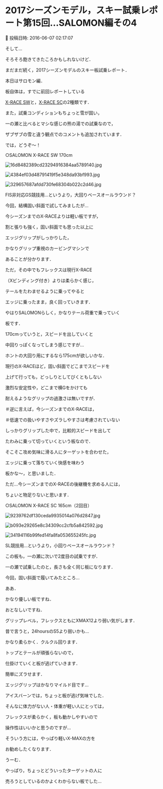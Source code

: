 # 2017シーズンモデル，スキー試乗レポート第15回…SALOMON編その4

📅 投稿日時: 2016-06-07 02:17:07

そして…


そろそろ飽きてきたころかもしれないけど．


まだまだ続く，2017シーズンモデルのスキー板試乗レポート．





本日はサロモン編．





板自体は，すでに前回レポートしている


[X-RACE SW](e9cb1b271bf4c3f6181f34fa44f038b0c.md)と，[X-RACE SC](ef19146e29ad10c3581821c577c54d184.md)の2種類です．





また，試乗コンディションもちょっと雪が固い，


一の瀬と比べるとマシな感じの熊の湯での試乗なので，


ザブザブの雪と違う観点でのコメントも追加されています．





では，どうぞ～！[]()








○SALOMON X-RACE SW 170cm







![16d8482389cd23294916384aa5789140.jpg](images/16d8482389cd23294916384aa5789140.jpg)









![4384ef03d48791419f5e348da93bf993.jpg](images/4384ef03d48791419f5e348da93bf993.jpg)









![329657687afdd730fe68304b022c2d46.jpg](images/329657687afdd730fe68304b022c2d46.jpg)







FIS非対応GS競技用…というより，大回りベースオールラウンド？





今回，結構固い斜面で試してみましたが…


今シーズンまでのX-RACEよりは軽い板ですが，


割と張りも強く，固い斜面でも思った以上に


エッジグリップがしっかりした，


かなりグリップ重視のカービングマシンで


あることが分かります．


ただ，その中でもフレックスは現行X-RACE


（Xビンディング付き）よりは柔らかく感じ，


テールをたわませるように乗ってやると


エッジに乗ったまま，良く回っていきます．


やはりSALOMONらしく，かなりテール荷重で乗っていく


板です．





170cmっていうと，スピードを出していくと


中回りっぽくなってしまう感じですが…


ホントの大回り用にするなら175cmが欲しいかな．





現行のX-RACEほど，固い斜面でどこまでスピードを


上げて行っても，どっしりとしてびくともしない


激烈な安定性や，どこまで横Gをかけても


耐えるようなグリップの過激さは無いですが．


＃逆に言えば，今シーズンまでのX-RACEは，


＃低速での扱いやすさやズラしやすさは考慮されていない


しっかりグリップした中で，比較的スピードを出して


たわみに乗って切っていくという板なので．





そこそこ攻め気味に滑る人にターゲットを合わせた，


エッジに乗って落ちていく快感を味わう


板かな～，と思いました．





ただ…今シーズンまでのX-RACEの後継機を求める人には，


ちょいと物足りないと思います．[]()








○SALOMON X-RACE SC 165cm（2回目）







![9239762df130ceda9935014a076d2847.jpg](images/9239762df130ceda9935014a076d2847.jpg)









![b093e29265e8c34309cc2cfb5a842592.jpg](images/b093e29265e8c34309cc2cfb5a842592.jpg)









![34194116b99fed14fa8fa053655245fc.jpg](images/34194116b99fed14fa8fa053655245fc.jpg)







SL競技用…というより，小回りベースオールラウンド？





この板も，一の瀬に次いで2度目の試乗ですが．


一の瀬で試乗したのと，長さも全く同じ板になります．





今回，固い斜面で履いてみたところ…


ああ．


かなり優しい板ですね．


おとなしいですね．


グリップレベル，フレックスともにXMAX12より弱い気がします．


昔で言うと，24hoursのS5より弱いかも…





かなり柔らかく．クルクル回ります．


トップとテールが頑張らないので，


仕掛けていくと板が逃げていきます．


簡単にズラせます．


エッジグリップはかなりマイルド目です…


アイスバーンでは，ちょっと板が逃げ気味でした．





そんなに体力がない人・体重が軽い人にとっては，


フレックスが柔らかく，板も動かしやすいので


操作性はいいかと思うのですが…


そういう方には，やっぱり軽いX-MAXの方を


お勧めしたくなります．





うーむ．


やっぱり，ちょっとどういったターゲットの人に


売ろうとしているのかよくわからない板でした…
